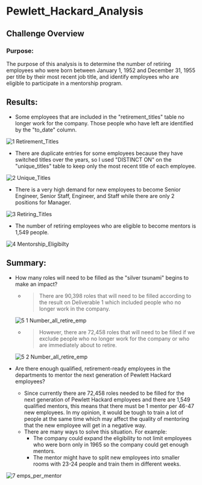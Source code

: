 # Pewlett_Hackard_Analysis

## Challenge Overview

### Purpose:

The purpose of this analysis is to determine the number of retiring employees who were born between January 1, 1952 and December 31, 1955 per title by their most recent job title, 
and identify employees who are eligible to participate in a mentorship program.
   
   
## Results: 

- Some employees that are included in the "retirement_titles" table no longer work for the company. Those people who have left are identified by the "to_date" column.

![1  Retirement_Titles](https://user-images.githubusercontent.com/89308251/136643098-1d194f1f-c184-4050-ad51-bef2d8cf5bc3.png)



- There are duplicate entries for some employees because they have switched titles over the years, so I used "DISTINCT ON" on the "unique_titles" table to keep only the most recent title of each employee.

![2  Unique_Titles](https://user-images.githubusercontent.com/89308251/136643101-f9ac3acd-b76f-42c7-b046-6e8e2dd2988f.png)



- There is a very high demand for new employees to become Senior Engineer, Senior Staff, Engineer, and Staff while there are only 2 positions for Manager. 

![3  Retiring_Titles](https://user-images.githubusercontent.com/89308251/136643106-20e0a60d-8c7d-4e6d-a8b2-2c87093e0596.png)



- The number of retiring employees who are eligible to become mentors is 1,549 people.

![4  Mentorship_Eligibilty](https://user-images.githubusercontent.com/89308251/136643109-05822c85-00ef-43f0-bf71-e2ee1f071b38.png)


 
 
## Summary: 

- How many roles will need to be filled as the "silver tsunami" begins to make an impact?
   
   
   - > There are 90,398 roles that will need to be filled according to the result on Deliverable 1 which included people who no longer work in the company.
   
   ![5 1 Number_all_retire_emp](https://user-images.githubusercontent.com/89308251/136643189-0931f87d-43bc-426b-9945-583523f547aa.png)



   
   - > However, there are 72,458 roles that will need to be filled if we exclude people who no longer work for the company or who are immediately about to retire.

   ![5 2 Number_all_retire_emp](https://user-images.githubusercontent.com/89308251/136643118-9f6e31d0-d297-4183-8dba-98f262b973f8.png)


    
- Are there enough qualified, retirement-ready employees in the departments to mentor the next generation of Pewlett Hackard employees?

   - Since currently there are 72,458 roles needed to be filled for the next generation of Pewlett Hackard employees and there are 1,549 qualified mentors, 
this means that there must be 1 mentor per 46-47 new employees. In my opinion, it would be tough to train a lot of people at the same time which may affect the quality of mentoring that the new employee will get in a negative way.
   - There are many ways to solve this situation. For example: 
      - The company could expand the eligibility to not limit employees who were born only in 1965 so the company could get enough mentors.
      - The mentor might have to split new employees into smaller rooms with 23-24 people and train them in different weeks.     

![7  emps_per_mentor](https://user-images.githubusercontent.com/89308251/136643685-7a79cd5e-eeb3-43f1-93cb-2d8e2f9db3b8.png)


